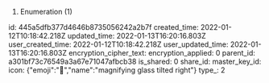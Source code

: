 1. Enumeration (1)

id: 445a5dfb377d4646b8735056242a2b7f
created_time: 2022-01-12T10:18:42.218Z
updated_time: 2022-01-13T16:20:16.803Z
user_created_time: 2022-01-12T10:18:42.218Z
user_updated_time: 2022-01-13T16:20:16.803Z
encryption_cipher_text: 
encryption_applied: 0
parent_id: a301bf73c76549a3a67e71047afbcb38
is_shared: 0
share_id: 
master_key_id: 
icon: {"emoji":"🔎","name":"magnifying glass tilted right"}
type_: 2
